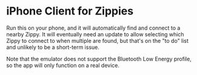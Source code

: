 # iPhone Client for Zippies

Run this on your phone, and it will automatically find and connect to a nearby Zippy. It will eventually need an update to allow selecting which Zippy to connect to when multiple are found, but that's on the "to do" list and unlikely to be a short-term issue.

Note that the emulator does not support the Bluetooth Low Energy profile, so the app will only function on a real device.
